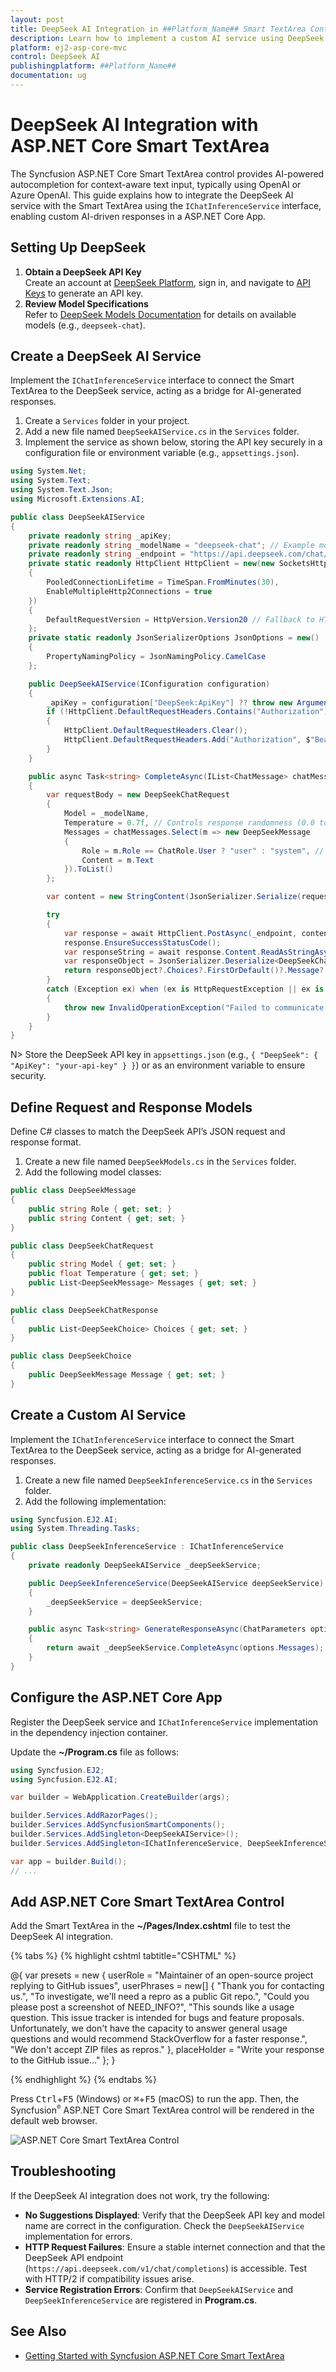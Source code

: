 ```yaml
---
layout: post
title: DeepSeek AI Integration in ##Platform_Name## Smart TextArea Control | Syncfusion
description: Learn how to implement a custom AI service using DeepSeek AI with ##Platform_Name## Smart TextArea control of Syncfusion Essential JS 2 and more details.
platform: ej2-asp-core-mvc
control: DeepSeek AI
publishingplatform: ##Platform_Name##
documentation: ug
---
```


# DeepSeek AI Integration with ASP.NET Core Smart TextArea

The Syncfusion ASP.NET Core Smart TextArea control provides AI-powered autocompletion for context-aware text input, typically using OpenAI or Azure OpenAI. This guide explains how to integrate the DeepSeek AI service with the Smart TextArea using the `IChatInferenceService` interface, enabling custom AI-driven responses in a ASP.NET Core App.

## Setting Up DeepSeek

1. **Obtain a DeepSeek API Key**  
   Create an account at [DeepSeek Platform](https://platform.deepseek.com), sign in, and navigate to [API Keys](https://platform.deepseek.com/api_keys) to generate an API key.
2. **Review Model Specifications**  
   Refer to [DeepSeek Models Documentation](https://api-docs.deepseek.com/quick_start/pricing) for details on available models (e.g., `deepseek-chat`).

## Create a DeepSeek AI Service

Implement the `IChatInferenceService` interface to connect the Smart TextArea to the DeepSeek service, acting as a bridge for AI-generated responses.

1. Create a `Services` folder in your project.
2. Add a new file named `DeepSeekAIService.cs` in the `Services` folder.
3. Implement the service as shown below, storing the API key securely in a configuration file or environment variable (e.g., `appsettings.json`).

```csharp
using System.Net;
using System.Text;
using System.Text.Json;
using Microsoft.Extensions.AI;

public class DeepSeekAIService
{
    private readonly string _apiKey;
    private readonly string _modelName = "deepseek-chat"; // Example model
    private readonly string _endpoint = "https://api.deepseek.com/chat/completions";
    private static readonly HttpClient HttpClient = new(new SocketsHttpHandler
    {
        PooledConnectionLifetime = TimeSpan.FromMinutes(30),
        EnableMultipleHttp2Connections = true
    })
    {
        DefaultRequestVersion = HttpVersion.Version20 // Fallback to HTTP/2 for compatibility
    };
    private static readonly JsonSerializerOptions JsonOptions = new()
    {
        PropertyNamingPolicy = JsonNamingPolicy.CamelCase
    };

    public DeepSeekAIService(IConfiguration configuration)
    {
        _apiKey = configuration["DeepSeek:ApiKey"] ?? throw new ArgumentNullException("DeepSeek API key is missing.");
        if (!HttpClient.DefaultRequestHeaders.Contains("Authorization"))
        {
            HttpClient.DefaultRequestHeaders.Clear();
            HttpClient.DefaultRequestHeaders.Add("Authorization", $"Bearer {_apiKey}");
        }
    }

    public async Task<string> CompleteAsync(IList<ChatMessage> chatMessages)
    {
        var requestBody = new DeepSeekChatRequest
        {
            Model = _modelName,
            Temperature = 0.7f, // Controls response randomness (0.0 to 1.0)
            Messages = chatMessages.Select(m => new DeepSeekMessage
            {
                Role = m.Role == ChatRole.User ? "user" : "system", // Align with DeepSeek API roles
                Content = m.Text
            }).ToList()
        };

        var content = new StringContent(JsonSerializer.Serialize(requestBody, JsonOptions), Encoding.UTF8, "application/json");

        try
        {
            var response = await HttpClient.PostAsync(_endpoint, content);
            response.EnsureSuccessStatusCode();
            var responseString = await response.Content.ReadAsStringAsync();
            var responseObject = JsonSerializer.Deserialize<DeepSeekChatResponse>(responseString, JsonOptions);
            return responseObject?.Choices?.FirstOrDefault()?.Message?.Content ?? "No response from DeepSeek.";
        }
        catch (Exception ex) when (ex is HttpRequestException || ex is JsonException)
        {
            throw new InvalidOperationException("Failed to communicate with DeepSeek API.", ex);
        }
    }
}
```

N> Store the DeepSeek API key in `appsettings.json` (e.g., `{ "DeepSeek": { "ApiKey": "your-api-key" } }`) or as an environment variable to ensure security.

## Define Request and Response Models

Define C# classes to match the DeepSeek API’s JSON request and response format.

1. Create a new file named `DeepSeekModels.cs` in the `Services` folder.
2. Add the following model classes:

```csharp
public class DeepSeekMessage
{
    public string Role { get; set; }
    public string Content { get; set; }
}

public class DeepSeekChatRequest
{
    public string Model { get; set; }
    public float Temperature { get; set; }
    public List<DeepSeekMessage> Messages { get; set; }
}

public class DeepSeekChatResponse
{
    public List<DeepSeekChoice> Choices { get; set; }
}

public class DeepSeekChoice
{
    public DeepSeekMessage Message { get; set; }
}
```

## Create a Custom AI Service

Implement the `IChatInferenceService` interface to connect the Smart TextArea to the DeepSeek service, acting as a bridge for AI-generated responses.

1. Create a new file named `DeepSeekInferenceService.cs` in the `Services` folder.
2. Add the following implementation:

```csharp
using Syncfusion.EJ2.AI;
using System.Threading.Tasks;

public class DeepSeekInferenceService : IChatInferenceService
{
    private readonly DeepSeekAIService _deepSeekService;

    public DeepSeekInferenceService(DeepSeekAIService deepSeekService)
    {
        _deepSeekService = deepSeekService;
    }

    public async Task<string> GenerateResponseAsync(ChatParameters options)
    {
        return await _deepSeekService.CompleteAsync(options.Messages);
    }
}
```

## Configure the ASP.NET Core App

Register the DeepSeek service and `IChatInferenceService` implementation in the dependency injection container.

Update the **~/Program.cs** file as follows:

```csharp
using Syncfusion.EJ2;
using Syncfusion.EJ2.AI;

var builder = WebApplication.CreateBuilder(args);

builder.Services.AddRazorPages();
builder.Services.AddSyncfusionSmartComponents();
builder.Services.AddSingleton<DeepSeekAIService>();
builder.Services.AddSingleton<IChatInferenceService, DeepSeekInferenceService>();

var app = builder.Build();
// ...
```

## Add ASP.NET Core Smart TextArea Control

Add the Smart TextArea in the **~/Pages/Index.cshtml** file to test the DeepSeek AI integration.

{% tabs %}
{% highlight cshtml tabtitle="CSHTML" %}

@{
    var presets = new { 
        userRole = "Maintainer of an open-source project replying to GitHub issues",
        userPhrases = new[] { "Thank you for contacting us.", "To investigate, we'll need a repro as a public Git repo.", "Could you please post a screenshot of NEED_INFO?", "This sounds like a usage question. This issue tracker is intended for bugs and feature proposals. Unfortunately, we don't have the capacity to answer general usage questions and would recommend StackOverflow for a faster response.", "We don't accept ZIP files as repros." }, 
        placeHolder = "Write your response to the GitHub issue..." };
}

<ejs-smarttextarea id="smartTextarea" user-role="@presets.userRole" user-phrases="@presets.userPhrases" width="75%" placeholder="@presets.placeHolder" floatLabelType="Auto" rows="5"></ejs-smarttextarea>

{% endhighlight %}
{% endtabs %}

Press <kbd>Ctrl</kbd>+<kbd>F5</kbd> (Windows) or <kbd>⌘</kbd>+<kbd>F5</kbd> (macOS) to run the app. Then, the Syncfusion<sup style="font-size:70%">&reg;</sup> ASP.NET Core 
Smart TextArea control will be rendered in the default web browser.

![ASP.NET Core Smart TextArea Control](../images/SmartTextArea.gif)

## Troubleshooting

If the DeepSeek AI integration does not work, try the following:
- **No Suggestions Displayed**: Verify that the DeepSeek API key and model name are correct in the configuration. Check the `DeepSeekAIService` implementation for errors.
- **HTTP Request Failures**: Ensure a stable internet connection and that the DeepSeek API endpoint (`https://api.deepseek.com/v1/chat/completions`) is accessible. Test with HTTP/2 if compatibility issues arise.
- **Service Registration Errors**: Confirm that `DeepSeekAIService` and `DeepSeekInferenceService` are registered in **Program.cs**.

## See Also

- [Getting Started with Syncfusion ASP.NET Core Smart TextArea](https://ej2.syncfusion.com/aspnetcore/documentation/smart-textarea/getting-started)
